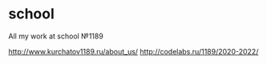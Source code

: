# school

All my work at school №1189

http://www.kurchatov1189.ru/about_us/
http://codelabs.ru/1189/2020-2022/
